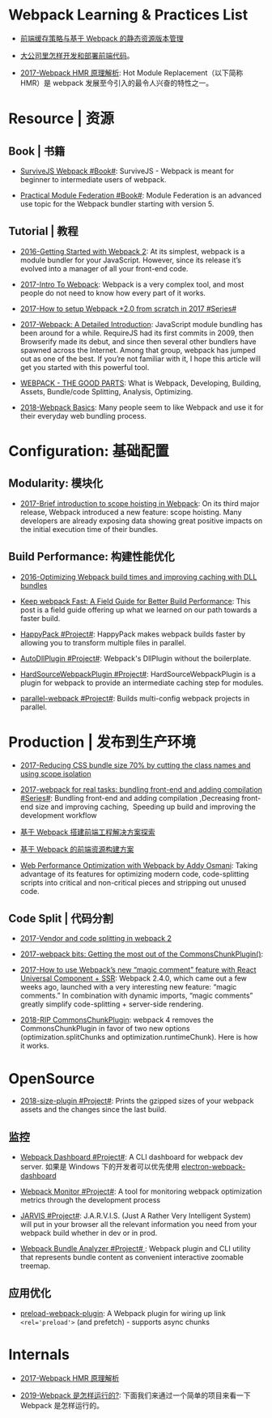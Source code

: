 # Webpack Learning & Practices List

- [前端缓存策略与基于 Webpack 的静态资源版本管理](https://zhuanlan.zhihu.com/p/24954527)

- [大公司里怎样开发和部署前端代码](https://github.com/fouber/blog/issues/6)。

- [2017-Webpack HMR 原理解析](https://zhuanlan.zhihu.com/p/30669007): Hot Module Replacement（以下简称 HMR）是 webpack 发展至今引入的最令人兴奋的特性之一。

# Resource | 资源

## Book | 书籍

- [SurviveJS Webpack #Book#](https://survivejs.com/webpack/): SurviveJS - Webpack is meant for beginner to intermediate users of webpack.

- [Practical Module Federation #Book#](https://ngte.cowtransfer.com/s/77b881e3669847): Module Federation is an advanced use topic for the Webpack bundler starting with version 5.

## Tutorial | 教程

- [2016-Getting Started with Webpack 2](https://blog.madewithenvy.com/getting-started-with-webpack-2-ed2b86c68783#.3ksiast1f): At its simplest, webpack is a module bundler for your JavaScript. However, since its release it’s evolved into a manager of all your front-end code.

- [2017-Intro To Webpack](https://medium.com/@kimberleycook/intro-to-webpack-1d035a47028d?source=linkShare-fe48c4221a4c-1482154145): Webpack is a very complex tool, and most people do not need to know how every part of it works.

- [2017-How to setup Webpack +2.0 from scratch in 2017 #Series#](https://medium.com/@wesharehoodies/simple-beginner-guide-for-webpack-2-0-from-scratch-part-v-495dba627718)

- [2017-Webpack: A Detailed Introduction](https://www.smashingmagazine.com/2017/02/a-detailed-introduction-to-webpack/): JavaScript module bundling has been around for a while. RequireJS had its first commits in 2009, then Browserify made its debut, and since then several other bundlers have spawned across the Internet. Among that group, webpack has jumped out as one of the best. If you’re not familiar with it, I hope this article will get you started with this powerful tool.

- [WEBPACK - THE GOOD PARTS](https://presentations.survivejs.com/webpack-the-good-parts/#/00): What is Webpack, Developing, Building, Assets, Bundle/code Splitting, Analysis, Optimizing.

- [2018-Webpack Basics](https://dev.to/kayis/webpack-basics): Many people seem to like Webpack and use it for their everyday web bundling process.

# Configuration: 基础配置

## Modularity: 模块化

- [2017-Brief introduction to scope hoisting in Webpack](https://parg.co/beE): On its third major release, Webpack introduced a new feature: scope hoisting. Many developers are already exposing data showing great positive impacts on the initial execution time of their bundles.

## Build Performance: 构建性能优化

- [2016-Optimizing Webpack build times and improving caching with DLL bundles](https://robertknight.github.io/posts/webpack-dll-plugins/)

- [Keep webpack Fast: A Field Guide for Better Build Performance](https://parg.co/UkI): This post is a field guide offering up what we learned on our path towards a faster build.

- [HappyPack #Project#](https://github.com/amireh/happypack): HappyPack makes webpack builds faster by allowing you to transform multiple files in parallel.

- [AutoDllPlugin #Project#](https://parg.co/Uka): Webpack's DllPlugin without the boilerplate.

- [HardSourceWebpackPlugin #Project#](https://parg.co/Uk1): HardSourceWebpackPlugin is a plugin for webpack to provide an intermediate caching step for modules.

- [parallel-webpack #Project#](https://parg.co/UkW): Builds multi-config webpack projects in parallel.

# Production | 发布到生产环境

- [2017-Reducing CSS bundle size 70% by cutting the class names and using scope isolation](https://parg.co/b19)

- [2017-webpack for real tasks: bundling front-end and adding compilation #Series#](https://iamakulov.com/notes/all/webpack-for-real-tasks-part-1/): Bundling front-end and adding compilation ,Decreasing front-end size and improving caching,  Speeding up build and improving the development workflow

- [基于 Webpack 搭建前端工程解决方案探索](http://www.infoq.com/cn/articles/frontend-engineering-webpack)

- [基于 Webpack 的前端资源构建方案](http://lifei.github.io/2015/12/20/webpack/#___8)

- [Web Performance Optimization with Webpack by Addy Osmani](https://parg.co/UXN): Taking advantage of its features for optimizing modern code, code-splitting scripts into critical and non-critical pieces and stripping out unused code.

## Code Split | 代码分割

- [2017-Vendor and code splitting in webpack 2](https://medium.com/@adamrackis/vendor-and-code-splitting-in-webpack-2-6376358f1923#.4ma6usgf0)

- [2017-webpack bits: Getting the most out of the CommonsChunkPlugin()](https://parg.co/bQb):

- [2017-How to use Webpack’s new “magic comment” feature with React Universal Component + SSR](https://parg.co/b9A): Webpack 2.4.0, which came out a few weeks ago, launched with a very interesting new feature: “magic comments.” In combination with dynamic imports, “magic comments” greatly simplify code-splitting + server-side rendering.

- [2018-RIP CommonsChunkPlugin](https://parg.co/Ukz): webpack 4 removes the CommonsChunkPlugin in favor of two new options (optimization.splitChunks and optimization.runtimeChunk). Here is how it works.

# OpenSource

- [2018-size-plugin #Project#](https://github.com/GoogleChromeLabs/size-plugin): Prints the gzipped sizes of your webpack assets and the changes since the last build.

## 监控

- [Webpack Dashboard #Project#](https://github.com/FormidableLabs/webpack-dashboard): A CLI dashboard for webpack dev server. 如果是 Windows 下的开发者可以优先使用 [electron-webpack-dashboard](https://github.com/FormidableLabs/electron-webpack-dashboard)

- [Webpack Monitor #Project#](https://github.com/webpackmonitor/webpackmonitor): A tool for monitoring webpack optimization metrics through the development process

- [JARVIS #Project#](https://github.com/zouhir/jarvis): J.A.R.V.I.S. (Just A Rather Very Intelligent System) will put in your browser all the relevant information you need from your webpack build whether in dev or in prod.

- [Webpack Bundle Analyzer #Project# ](https://github.com/th0r/webpack-bundle-analyzer): Webpack plugin and CLI utility that represents bundle content as convenient interactive zoomable treemap.

## 应用优化

- [preload-webpack-plugin](https://github.com/googlechrome/preload-webpack-plugin): A Webpack plugin for wiring up link `<rel='preload'>` (and prefetch) - supports async chunks

# Internals

- [2017-Webpack HMR 原理解析](https://zhuanlan.zhihu.com/p/30669007/)

- [2019-Webpack 是怎样运行的?](https://mp.weixin.qq.com/s/uc4fVViv4u86TTX2XsMgFA): 下面我们来通过一个简单的项目来看一下 Webpack 是怎样运行的。
